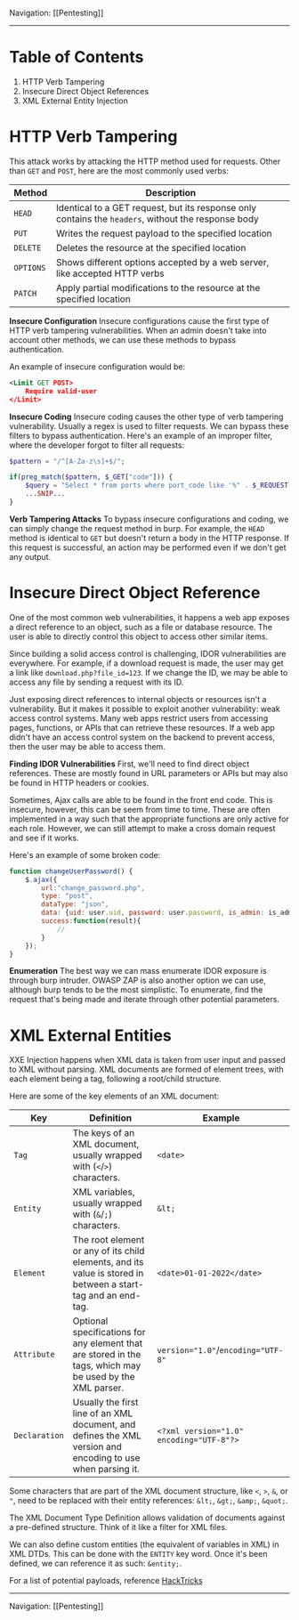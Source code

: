 Navigation: [[Pentesting]]

---
# Table of Contents
1. HTTP Verb Tampering
2. Insecure Direct Object References
3. XML External Entity Injection
# HTTP Verb Tampering
This attack works by attacking the HTTP method used for requests. Other than `GET` and `POST`, here are the most commonly used verbs:

| Method    | Description                                                                                         |
| --------- | --------------------------------------------------------------------------------------------------- |
| `HEAD`    | Identical to a GET request, but its response only contains the `headers`, without the response body |
| `PUT`     | Writes the request payload to the specified location                                                |
| `DELETE`  | Deletes the resource at the specified location                                                      |
| `OPTIONS` | Shows different options accepted by a web server, like accepted HTTP verbs                          |
| `PATCH`   | Apply partial modifications to the resource at the specified location                               |

**Insecure Configuration**
Insecure configurations cause the first type of HTTP verb tampering vulnerabilities. When an admin doesn't take into account other methods, we can use these methods to bypass authentication.

An example of insecure configuration would be:
```xml
<Limit GET POST>
    Require valid-user
</Limit>
```

**Insecure Coding**
Insecure coding causes the other type of verb tampering vulnerability. Usually a regex is used to filter requests. We can bypass these filters to bypass authentication. Here's an example of an improper filter, where the developer forgot to filter all requests:
```php
$pattern = "/^[A-Za-z\s]+$/";

if(preg_match($pattern, $_GET["code"])) {
    $query = "Select * from ports where port_code like '%" . $_REQUEST["code"] . "%'";
    ...SNIP...
}
```

**Verb Tampering Attacks**
To bypass insecure configurations and coding, we can simply change the request method in burp. For example, the `HEAD` method is identical to `GET` but doesn't return a body in the HTTP response. If this request is successful, an action may be performed even if we don't get any output.
# Insecure Direct Object Reference
One of the most common web vulnerabilities, it happens a web app exposes a direct reference to an object, such as a file or database resource. The user is able to directly control this object to access other similar items.

Since building a solid access control is challenging, IDOR vulnerabilities are everywhere. For example, if a download request is made, the user may get a link like `download.php?file_id=123`. If we change the ID, we may be able to access any file by sending a request with its ID.

Just exposing direct references to internal objects or resources isn't a vulnerability. But it makes it possible to exploit another vulnerability: weak access control systems. Many web apps restrict users from accessing pages, functions, or APIs that can retrieve these resources. If a web app didn't have an access control system on the backend to prevent access, then the user may be able to access them.

**Finding IDOR Vulnerabilities**
First, we'll need to find direct object references. These are mostly found in URL parameters or APIs but may also be found in HTTP headers or cookies. 

Sometimes, Ajax calls are able to be found in the front end code. This is insecure, however, this can be seem from time to time. These are often implemented in a way such that the appropriate functions are only active for each role. However, we can still attempt to make a cross domain request and see if it works.

Here's an example of some broken code:
```javascript
function changeUserPassword() {
    $.ajax({
        url:"change_password.php",
        type: "post",
        dataType: "json",
        data: {uid: user.uid, password: user.password, is_admin: is_admin},
        success:function(result){
            //
        }
    });
}
```

**Enumeration**
The best way we can mass enumerate IDOR exposure is through burp intruder. OWASP ZAP is also another option we can use, although burp tends to be the most simplistic. To enumerate, find the request that's being made and iterate through other potential parameters.
# XML External Entities
XXE Injection happens when XML data is taken from user input and passed to XML without parsing. XML documents are formed of element trees, with each element being a tag, following a root/child structure.

Here are some of the key elements of an XML document:

|Key|Definition|Example|
|---|---|---|
|`Tag`|The keys of an XML document, usually wrapped with (`<`/`>`) characters.|`<date>`|
|`Entity`|XML variables, usually wrapped with (`&`/`;`) characters.|`&lt;`|
|`Element`|The root element or any of its child elements, and its value is stored in between a start-tag and an end-tag.|`<date>01-01-2022</date>`|
|`Attribute`|Optional specifications for any element that are stored in the tags, which may be used by the XML parser.|`version="1.0"`/`encoding="UTF-8"`|
|`Declaration`|Usually the first line of an XML document, and defines the XML version and encoding to use when parsing it.|`<?xml version="1.0" encoding="UTF-8"?>`|

Some characters that are part of the XML document structure, like `<`, `>`, `&`, or `"`, need to be replaced with their entity references: `&lt;`, `&gt;`, `&amp;`, `&quot;`. 

The XML Document Type Definition allows validation of documents against a pre-defined structure. Think of it like a filter for XML files.

We can also define custom entities (the equivalent of variables in XML) in XML DTDs. This can be done with the `ENTITY` key word. Once it's been defined, we can reference it as such: `&entity;`.

For a list of potential payloads, reference [HackTricks](https://book.hacktricks.xyz/pentesting-web/xxe-xee-xml-external-entity)

---
Navigation: [[Pentesting]]